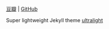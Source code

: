 [豆瓣](https://www.douban.com/people/150695887/)
| [GitHub](https://github.com/GeoKogorou)

Super lightweight Jekyll theme [ultralight](https://github.com/kotet/ultralight)  
